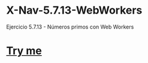 # X-Nav-5.7.13-WebWorkers
Ejercicio 5.7.13 - Números primos con Web Workers

# [Try me](https://arturo-rb.github.io/X-Nav-5.7.13-WebWorkers/webworkers.html)
